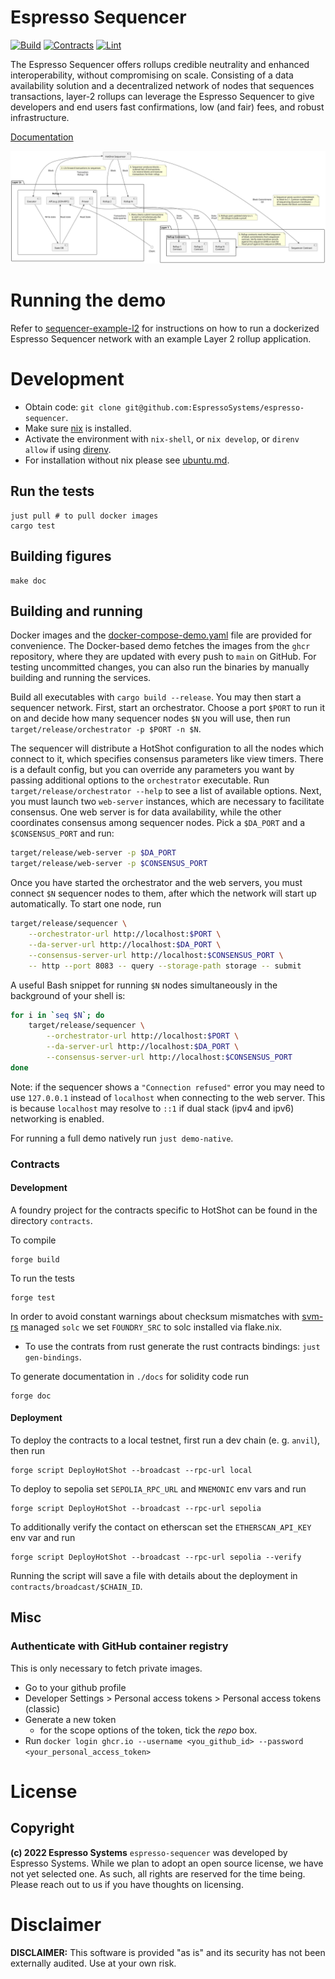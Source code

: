 # Espresso Sequencer

[![Build](https://github.com/EspressoSystems/espresso-sequencer/actions/workflows/build.yml/badge.svg)](https://github.com/EspressoSystems/espresso-sequencer/actions/workflows/build.yml)
[![Contracts](https://github.com/EspressoSystems/espresso-sequencer/actions/workflows/contracts.yml/badge.svg)](https://github.com/EspressoSystems/espresso-sequencer/actions/workflows/contracts.yml)
[![Lint](https://github.com/EspressoSystems/espresso-sequencer/actions/workflows/lint.yml/badge.svg)](https://github.com/EspressoSystems/espresso-sequencer/actions/workflows/lint.yml)

The Espresso Sequencer offers rollups credible neutrality and enhanced interoperability, without compromising on scale.
Consisting of a data availability solution and a decentralized network of nodes that sequences transactions, layer-2
rollups can leverage the Espresso Sequencer to give developers and end users fast confirmations, low (and fair) fees,
and robust infrastructure.

[Documentation](https://docs.espressosys.com/sequencer/espresso-sequencer-architecture/readme)

![Architecture diagram](./doc/architecture.svg)

# Running the demo

Refer to [sequencer-example-l2](https://github.com/EspressoSystems/sequencer-example-l2) for instructions on how to run
a dockerized Espresso Sequencer network with an example Layer 2 rollup application.

# Development

- Obtain code: `git clone git@github.com:EspressoSystems/espresso-sequencer`.
- Make sure [nix](https://nixos.org/download.html) is installed.
- Activate the environment with `nix-shell`, or `nix develop`, or `direnv allow` if using [direnv](https://direnv.net/).
- For installation without nix please see [ubuntu.md](./doc/ubuntu.md).

## Run the tests

    just pull # to pull docker images
    cargo test

## Building figures

    make doc

## Building and running

Docker images and the [docker-compose-demo.yaml](docker-compose-demo.yaml) file are provided for convenience. The
Docker-based demo fetches the images from the `ghcr` repository, where they are updated with every push to `main` on
GitHub. For testing uncommitted changes, you can also run the binaries by manually building and running the services.

Build all executables with `cargo build --release`. You may then start a sequencer network. First, start an
orchestrator. Choose a port `$PORT` to run it on and decide how many sequencer nodes `$N` you will use, then run
`target/release/orchestrator -p $PORT -n $N`.

The sequencer will distribute a HotShot configuration to all the nodes which connect to it, which specifies consensus
parameters like view timers. There is a default config, but you can override any parameters you want by passing
additional options to the `orchestrator` executable. Run `target/release/orchestrator --help` to see a list of available
options. Next, you must launch two `web-server` instances, which are necessary to facilitate consensus. One web server
is for data availability, while the other coordinates consensus among sequencer nodes. Pick a `$DA_PORT` and a
`$CONSENSUS_PORT` and run:

```bash
target/release/web-server -p $DA_PORT
target/release/web-server -p $CONSENSUS_PORT
```

Once you have started the orchestrator and the web servers, you must connect `$N` sequencer nodes to them, after which
the network will start up automatically. To start one node, run

```bash
target/release/sequencer \
    --orchestrator-url http://localhost:$PORT \
    --da-server-url http://localhost:$DA_PORT \
    --consensus-server-url http://localhost:$CONSENSUS_PORT \
    -- http --port 8083 -- query --storage-path storage -- submit
```

A useful Bash snippet for running `$N` nodes simultaneously in the background of your shell is:

```bash
for i in `seq $N`; do
    target/release/sequencer \
        --orchestrator-url http://localhost:$PORT \
        --da-server-url http://localhost:$DA_PORT \
        --consensus-server-url http://localhost:$CONSENSUS_PORT
done
```

Note: if the sequencer shows a `"Connection refused"` error you may need to use `127.0.0.1` instead of `localhost` when
connecting to the web server. This is because `localhost` may resolve to `::1` if dual stack (ipv4 and ipv6) networking
is enabled.

For running a full demo natively run `just demo-native`.

### Contracts

#### Development

A foundry project for the contracts specific to HotShot can be found in the directory `contracts`.

To compile

```shell
forge build
```

To run the tests

```shell
forge test
```

In order to avoid constant warnings about checksum mismatches with [svm-rs](https://github.com/roynalnaruto/svm-rs)
managed `solc` we set `FOUNDRY_SRC` to solc installed via flake.nix.

- To use the contrats from rust generate the rust contracts bindings: `just gen-bindings`.

To generate documentation in `./docs` for solidity code run

```shell
forge doc
```

#### Deployment

To deploy the contracts to a local testnet, first run a dev chain (e. g. `anvil`), then run

    forge script DeployHotShot --broadcast --rpc-url local

To deploy to sepolia set `SEPOLIA_RPC_URL` and `MNEMONIC` env vars and run

    forge script DeployHotShot --broadcast --rpc-url sepolia

To additionally verify the contact on etherscan set the `ETHERSCAN_API_KEY` env var and run

    forge script DeployHotShot --broadcast --rpc-url sepolia --verify

Running the script will save a file with details about the deployment in `contracts/broadcast/$CHAIN_ID`.

## Misc

### Authenticate with GitHub container registry

This is only necessary to fetch private images.

- Go to your github profile
- Developer Settings > Personal access tokens > Personal access tokens (classic)
- Generate a new token
  - for the scope options of the token, tick the _repo_ box.
- Run `docker login ghcr.io --username <you_github_id> --password <your_personal_access_token>`

# License

## Copyright

**(c) 2022 Espresso Systems** `espresso-sequencer` was developed by Espresso Systems. While we plan to adopt an open
source license, we have not yet selected one. As such, all rights are reserved for the time being. Please reach out to
us if you have thoughts on licensing.

# Disclaimer

**DISCLAIMER:** This software is provided "as is" and its security has not been externally audited. Use at your own
risk.
